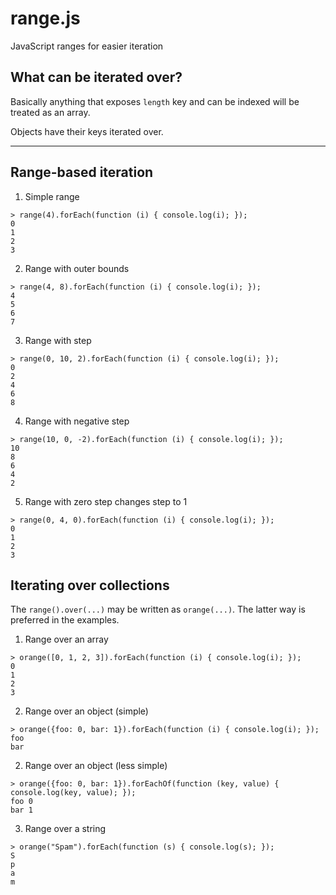 # range.js
JavaScript ranges for easier iteration


## What can be iterated over?

Basically anything that exposes `length` key and
can be indexed will be treated as an array.

Objects have their keys iterated over.


----

## Range-based iteration

1. Simple range

```
> range(4).forEach(function (i) { console.log(i); });
0
1
2
3
```

2. Range with outer bounds

```
> range(4, 8).forEach(function (i) { console.log(i); });
4
5
6
7
```

3. Range with step

```
> range(0, 10, 2).forEach(function (i) { console.log(i); });
0
2
4
6
8
```

4. Range with negative step

```
> range(10, 0, -2).forEach(function (i) { console.log(i); });
10
8
6
4
2
```

5. Range with zero step changes step to 1

```
> range(0, 4, 0).forEach(function (i) { console.log(i); });
0
1
2
3
```


## Iterating over collections

The `range().over(...)` may be written as `orange(...)`.
The latter way is preferred in the examples.

1. Range over an array

```
> orange([0, 1, 2, 3]).forEach(function (i) { console.log(i); });
0
1
2
3
```

2. Range over an object (simple)

```
> orange({foo: 0, bar: 1}).forEach(function (i) { console.log(i); });
foo
bar
```

2. Range over an object (less simple)

```
> orange({foo: 0, bar: 1}).forEachOf(function (key, value) { console.log(key, value); });
foo 0
bar 1
```

3. Range over a string

```
> orange("Spam").forEach(function (s) { console.log(s); });
S
p
a
m
```
